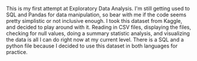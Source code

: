 This is my first attempt at Exploratory Data Analysis. I'm still getting used to SQL and Pandas for data manipulation, so bear with me if the code seems pretty simplistic or not inclusive enough. I took this dataset from Kaggle, and decided to play around with it. Reading in CSV files, displaying the files, checking for null values, doing a summary statistic analysis, and visualizing the data is all I can do right now at my current level. There is a SQL and a python file because I decided to use this dataset in both languages for practice. 
